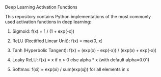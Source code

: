 Deep Learning Activation Functions

This repository contains Python implementations of the most commonly used activation functions in deep learning:

1. Sigmoid: f(x) = 1 / (1 + exp(-x))

2. ReLU (Rectified Linear Unit): f(x) = max(0, x)

3. Tanh (Hyperbolic Tangent): f(x) = (exp(x) - exp(-x)) / (exp(x) + exp(-x))

4. Leaky ReLU: f(x) = x if x > 0 else alpha * x (with default alpha=0.01)

5. Softmax: f(xi) = exp(xi) / sum(exp(xj)) for all elements in x
